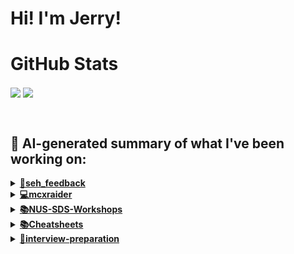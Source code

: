 

# Hi! I'm Jerry!

# GitHub Stats
<p>
  <img align="center" src="https://github-readme-stats.vercel.app/api?username=mcxraider&count_private=true&show_icons=true&theme=github_dark&bg_color=00000099&rank_icon=percentile" />
  <img align="center" src="https://github-readme-stats.vercel.app/api/top-langs/?username=mcxraider&theme=github_dark&bg_color=00000099&exclude_repo=mcxraider.github.io&langs_count=8&size_weight=0.3&count_weight=0.7&hide=css,html&layout=compact" />
</p>
<br>

## 🔨 AI-generated summary of what I've been working on:

  <details>
  <summary><strong><a href="https://github.com/mcxraider/seh_feedback">💬seh_feedback</a></strong></summary>
  <br/>
  > This repository contains a collection of scripts and tools for automating common tasks within a network infrastructure. It aims to simplify network management and enhance operational efficiency. <br/>
  ------------------------------------------------------------------------------------------------------------------------------ <br/>
  > The commits in the repository "seh_feedback" involved finalizing data pipelines, updating files, adding functions, and enhancing error handling. Jupyter was recognized as necessary for the translation model.
  </details>
  
  <details>
  <summary><strong><a href="https://github.com/mcxraider/mcxraider">💻mcxraider</a></strong></summary>
  <br/>
  > This repository contains cron-scheduled GPT-generated READMEs for a Github profile, automating the process of updating and maintaining profile information. <br/>
  ------------------------------------------------------------------------------------------------------------------------------ <br/>
  > The repository `mcxraider` now automates README updates every 3 weeks on Mondays, enhancing profile management efficiency.
  </details>
  
  <details>
  <summary><strong><a href="https://github.com/mcxraider/NUS-SDS-Workshops">📚NUS-SDS-Workshops</a></strong></summary>
  <br/>
  > This repository contains code related to NUS SDS Workshops's Committee, serving as the main hub for collaborative projects and activities. <br/>
  ------------------------------------------------------------------------------------------------------------------------------ <br/>
  > The repository underwent updates with added datasets, EDA insights, and README enhancements, utilizing Colab for creation.
  </details>
  
  <details>
  <summary><strong><a href="https://github.com/mcxraider/Cheatsheets">📚Cheatsheets</a></strong></summary>
  <br/>
  > This repository contains a detailed guide on using various machine learning algorithms for image classification. It provides code examples and explanations for implementation. <br/>
  ------------------------------------------------------------------------------------------------------------------------------ <br/>
  > The Cheatsheets repository underwent changes with the deletion of DSA2101_cheatsheet.R and addition of a 2102 cheatsheet.
  </details>
  
  <details>
  <summary><strong><a href="https://github.com/mcxraider/interview-preparation">💼interview-preparation</a></strong></summary>
  <br/>
  > This repository contains a collection of questions and answers tailored for studying and preparing for data science and data analyst interviews. <br/>
  ------------------------------------------------------------------------------------------------------------------------------ <br/>
  > Added LLM interview questions to the repository for data science/data analyst interview preparation.
  </details>
  
<br>

